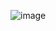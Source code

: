 ![image](https://github.com/LookSkys/Cer3_Apps/assets/109881189/0f6c9239-b14c-44b2-9bab-f2acc23ff60b)

